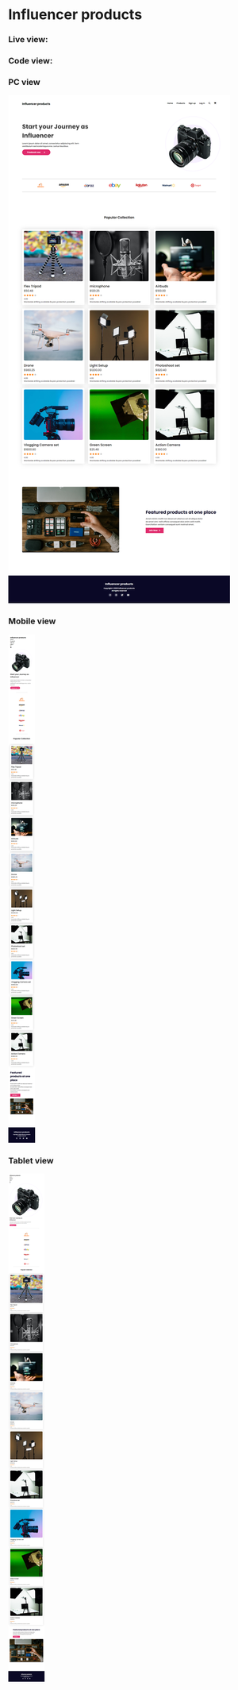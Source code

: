 # **Influencer products**

### Live view:

### Code view:

### PC view

![pc_view.png](img/pc_view.png)

### Mobile view

![mobile_view.png](img/mobile_view.png)

### Tablet view

![tablet_view.png](img/tablet_view.png)
